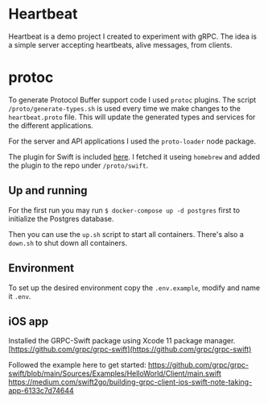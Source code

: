 # Heartbeat
Heartbeat is a demo project I created to experiment with gRPC. The idea is a simple server accepting heartbeats, alive messages, from clients.

# protoc
To generate Protocol Buffer support code I used `protoc` plugins. The script `/proto/generate-types.sh` is used every time we make changes to the `heartbeat.proto` file. This will update the generated types and services for the different applications.

For the server and API applications I used the `proto-loader` node package.

The plugin for Swift is included [here](https://github.com/grpc/grpc-swift#getting-the-protoc-plugins). I fetched it useing `homebrew` and added the plugin to the repo under `/proto/swift`.
## Up and running
For the first run you may run `$ docker-compose up -d postgres` first to initialize the Postgres database.

Then you can use the `up.sh` script to start all containers.
There's also a `down.sh` to shut down all containers.

## Environment
To set up the desired environment copy the `.env.example`, modify and name it `.env`.

## iOS app

Installed the GRPC-Swift package using Xcode 11 package manager.
[https://github.com/grpc/grpc-swift](https://github.com/grpc/grpc-swift)

Followed the example here to get started:
https://github.com/grpc/grpc-swift/blob/main/Sources/Examples/HelloWorld/Client/main.swift
https://medium.com/swift2go/building-grpc-client-ios-swift-note-taking-app-6133c7d74644